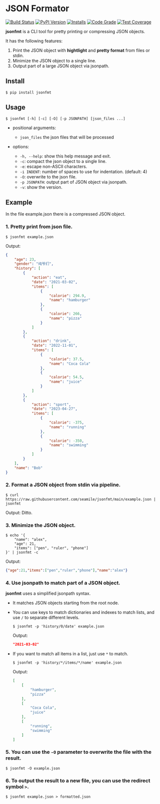 # JSON Formator

[![Build Status](https://github.com/seamile/jsonfmt/actions/workflows/python-package.yml/badge.svg)](https://github.com/seamile/jsonfmt/actions)
[![PyPI Version](https://img.shields.io/pypi/v/jsonfmt?color=blue&label=Version&logo=python&logoColor=white)](https://pypi.org/project/jsonfmt/)
[![Installs](https://static.pepy.tech/personalized-badge/jsonfmt?period=total&units=international_system&left_color=grey&right_color=blue&left_text=Installs)](https://pepy.tech/project/jsonfmt)
[![Code Grade](https://app.codacy.com/project/badge/Grade/1e12e3cd8c8342bca68db4caf5b6a31d)](https://app.codacy.com/gh/seamile/jsonfmt/dashboard?utm_source=gh&utm_medium=referral&utm_content=&utm_campaign=Badge_grade)
[![Test Coverage](https://app.codacy.com/project/badge/Coverage/1e12e3cd8c8342bca68db4caf5b6a31d)](https://app.codacy.com/gh/seamile/jsonfmt/dashboard?utm_source=gh&utm_medium=referral&utm_content=&utm_campaign=Badge_coverage)

**jsonfmt** is a CLI tool for pretty printing or compressing JSON objects.

It has the following features:

1. Print the JSON object with **hightlight** and **pretty format** from files or stdin.
2. Minimize the JSON object to a single line.
3. Output part of a large JSON object via jsonpath.

## Install

```shell
$ pip install jsonfmt
```

## Usage

```shell
$ jsonfmt [-h] [-c] [-O] [-p JSONPATH] [json_files ...]
```

- positional arguments:

    - `json_files`   the json files that will be processed

- options:

    - `-h, --help`: show this help message and exit.
    - `-c`: compact the json object to a single line.
    - `-e`: escape non-ASCII characters.
    - `-i INDENT`: number of spaces to use for indentation. (default: 4)
    - `-O`: overwrite to the json file.
    - `-p JSONPATH`: output part of JSON object via jsonpath.
    - `-v`: show the version.


## Example

In the file example.json there is a compressed JSON object.

### 1. Pretty print from json file.

```shell
$ jsonfmt example.json
```

Output:
```json
{
    "age": 23,
    "gender": "纯爷们",
    "history": [
        {
            "action": "eat",
            "date": "2021-03-02",
            "items": [
                {
                    "calorie": 294.9,
                    "name": "hamburger"
                },
                {
                    "calorie": 266,
                    "name": "pizza"
                }
            ]
        },
        {
            "action": "drink",
            "date": "2022-11-01",
            "items": [
                {
                    "calorie": 37.5,
                    "name": "Coca Cola"
                },
                {
                    "calorie": 54.5,
                    "name": "juice"
                }
            ]
        },
        {
            "action": "sport",
            "date": "2023-04-27",
            "items": [
                {
                    "calorie": -375,
                    "name": "running"
                },
                {
                    "calorie": -350,
                    "name": "swimming"
                }
            ]
        }
    ],
    "name": "Bob"
}
```

### 2. Format a JSON object from stdin via pipeline.

```shell
$ curl https://raw.githubusercontent.com/seamile/jsonfmt/main/example.json | jsonfmt
```

Output: Ditto.


### 3. Minimize the JSON object.

```shell
$ echo '{
    "name": "alex",
    "age": 21,
    "items": ["pen", "ruler", "phone"]
}' | jsonfmt -c
```

Output:
```json
{"age":21,"items":["pen","ruler","phone"],"name":"alex"}
```

### 4. Use jsonpath to match part of a JSON object.

**jsonfmt** uses a simplified jsonpath syntax.

- It matches JSON objects starting from the root node.
- You can use keys to match dictionaries and indexes to match lists, and use `/` to separate different levels.

    ```shell
    $ jsonfmt -p 'history/0/date' example.json
    ```

    Output:
    ```json
    "2021-03-02"
    ```

- If you want to match all items in a list, just use `*` to match.

    ```shell
    $ jsonfmt -p 'history/*/items/*/name' example.json
    ```

    Output:
    ```json
    [
        [
            "hamburger",
            "pizza"
        ],
        [
            "Coca Cola",
            "juice"
        ],
        [
            "running",
            "swimming"
        ]
    ]
    ```

### 5. You can use the `-O` parameter to overwrite the file with the result.

```shell
$ jsonfmt -O example.json
```

### 6. To output the result to a new file, you can use the redirect symbol `>`.

```shell
$ jsonfmt example.json > formatted.json
```
